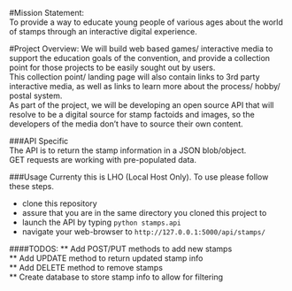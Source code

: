 #Mission Statement:  
To provide a way to educate young people of various ages about the world of stamps through an interactive digital experience. 

#Project Overview: 
We will build web based games/ interactive media to support the education goals of the convention, and provide a collection point for those projects to be easily sought out by users.  
This collection point/ landing page will also contain links to 3rd party interactive media, as well as links to learn more about the process/ hobby/ postal system.  
As part of the project, we will be developing an open source API that will resolve to be a digital source for stamp factoids and images, so the developers of the media don’t have to source their own content.

###API Specific  
The API is to return the stamp information in a JSON blob/object.  
GET requests are working with pre-populated data.

###Usage
Currenty this is LHO (Local Host Only). To use please follow these steps.  
* clone this repository  
* assure that you are in the same directory you cloned this project to  
* launch the API by typing `python stamps.api`  
* navigate your web-browser to `http://127.0.0.1:5000/api/stamps/`  

####TODOS: 
** Add POST/PUT methods to add new stamps  
** Add UPDATE method to return updated stamp info  
** Add DELETE method to remove stamps  
** Create database to store stamp info to allow for filtering  